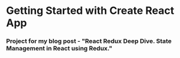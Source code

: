 # Getting Started with Create React App

 ### Project for my blog post - "React Redux Deep Dive. State Management in React using Redux."

